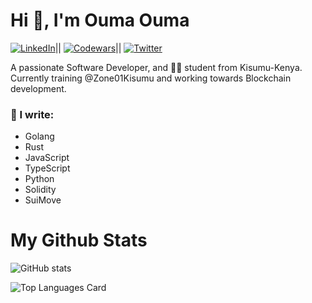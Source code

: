 
  # Hi 👋, I'm Ouma Ouma
  [![LinkedIn](https://img.shields.io/badge/LinkedIn-Profile-informational?style=flat-logo=linkedin&logoColor=white&color=0A66C2)](https://www.linkedin.com/in/ouma-ouma-a01716267)||
[![Codewars](https://www.codewars.com/users/your_username/badges/micro)](https://www.codewars.com/users/oumaoumag)||
[![Twitter](https://img.shields.io/badge/Twitter-Profile-informational?style=flat-logo=twitter&logoColor=white&color=1DA1F2)](https://twitter.com/ouma_godwin1)

A passionate Software Developer, and  👩‍💻 student from Kisumu-Kenya. Currently training @Zone01Kisumu and working towards Blockchain development.

### 🌱 I write:
- Golang
- Rust
- JavaScript
- TypeScript
- Python
- Solidity
- SuiMove
# My Github Stats
![GitHub stats](https://github-readme-stats.vercel.app/api?username=oumaoumag&show_icons=true&theme=radical)

 
![Top Languages Card](https://github-readme-stats.vercel.app/api/top-langs/?username=oumaoumag&layout=compact)
